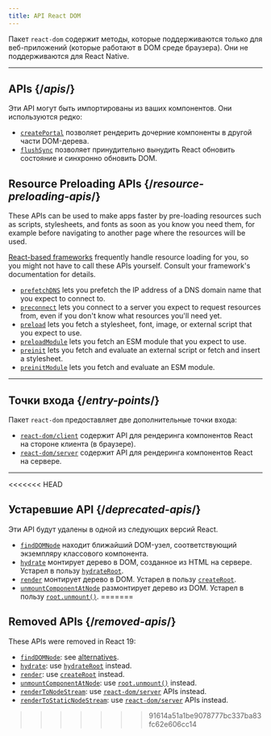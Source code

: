 ```yaml
---
title: API React DOM
---
```


<Intro>

Пакет `react-dom` содержит методы, которые поддерживаются только для веб-приложений (которые работают в DOM среде браузера). Они не поддерживаются для React Native.

</Intro>

---

## APIs {/*apis*/}

Эти API могут быть импортированы из ваших компонентов. Они используются редко:

* [`createPortal`](/reference/react-dom/createPortal) позволяет рендерить дочерние компоненты в другой части DOM-дерева.
* [`flushSync`](/reference/react-dom/flushSync) позволяет принудительно вынудить React обновить состояние и синхронно обновить DOM.

## Resource Preloading APIs {/*resource-preloading-apis*/}

These APIs can be used to make apps faster by pre-loading resources such as scripts, stylesheets, and fonts as soon as you know you need them, for example before navigating to another page where the resources will be used.

[React-based frameworks](/learn/start-a-new-react-project) frequently handle resource loading for you, so you might not have to call these APIs yourself. Consult your framework's documentation for details.

* [`prefetchDNS`](/reference/react-dom/prefetchDNS) lets you prefetch the IP address of a DNS domain name that you expect to connect to.
* [`preconnect`](/reference/react-dom/preconnect) lets you connect to a server you expect to request resources from, even if you don't know what resources you'll need yet.
* [`preload`](/reference/react-dom/preload) lets you fetch a stylesheet, font, image, or external script that you expect to use.
* [`preloadModule`](/reference/react-dom/preloadModule) lets you fetch an ESM module that you expect to use.
* [`preinit`](/reference/react-dom/preinit) lets you fetch and evaluate an external script or fetch and insert a stylesheet.
* [`preinitModule`](/reference/react-dom/preinitModule) lets you fetch and evaluate an ESM module.

---

## Точки входа {/*entry-points*/}

Пакет `react-dom` предоставляет две дополнительные точки входа:

* [`react-dom/client`](/reference/react-dom/client) содержит API для рендеринга компонентов React на стороне клиента (в браузере).
* [`react-dom/server`](/reference/react-dom/server) содержит API для рендеринга компонентов React на сервере.

---

<<<<<<< HEAD
## Устаревшие API {/*deprecated-apis*/}

<Deprecated>

Эти API будут удалены в одной из следующих версий React.

</Deprecated>

* [`findDOMNode`](/reference/react-dom/findDOMNode) находит ближайший DOM-узел, соответствующий экземпляру классового компонента.
* [`hydrate`](/reference/react-dom/hydrate) монтирует дерево в DOM, созданное из HTML на сервере. Устарел в пользу [`hydrateRoot`](/reference/react-dom/client/hydrateRoot).
* [`render`](/reference/react-dom/render) монтирует дерево в DOM. Устарел в пользу [`createRoot`](/reference/react-dom/client/createRoot).
* [`unmountComponentAtNode`](/reference/react-dom/unmountComponentAtNode) размонтирует дерево из DOM. Устарел в пользу [`root.unmount()`](/reference/react-dom/client/createRoot#root-unmount).
=======
## Removed APIs {/*removed-apis*/}

These APIs were removed in React 19:

* [`findDOMNode`](https://18.react.dev/reference/react-dom/findDOMNode): see [alternatives](https://18.react.dev/reference/react-dom/findDOMNode#alternatives).
* [`hydrate`](https://18.react.dev/reference/react-dom/hydrate): use [`hydrateRoot`](/reference/react-dom/client/hydrateRoot) instead.
* [`render`](https://18.react.dev/reference/react-dom/render): use [`createRoot`](/reference/react-dom/client/createRoot) instead.
* [`unmountComponentAtNode`](/reference/react-dom/unmountComponentAtNode): use [`root.unmount()`](/reference/react-dom/client/createRoot#root-unmount) instead.
* [`renderToNodeStream`](https://18.react.dev/reference/react-dom/server/renderToNodeStream): use [`react-dom/server`](/reference/react-dom/server) APIs instead.
* [`renderToStaticNodeStream`](https://18.react.dev/reference/react-dom/server/renderToStaticNodeStream): use [`react-dom/server`](/reference/react-dom/server) APIs instead.
>>>>>>> 91614a51a1be9078777bc337ba83fc62e606cc14
